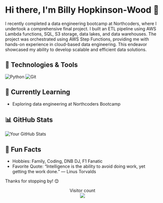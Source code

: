 # Hi there, I'm Billy Hopkinson-Wood 👋

I recently completed a data engineering bootcamp at Northcoders, where I undertook a comprehensive final project. I built an ETL pipeline using AWS Lambda functions, SQL, S3 storage, data lakes, and data warehouses. The project was orchestrated using AWS Step Functions, providing me with hands-on experience in cloud-based data engineering. This endeavor showcased my ability to develop scalable and efficient data solutions. 
## 🔧 Technologies & Tools

![Python](https://img.shields.io/badge/Python-3776AB?style=flat&logo=python&logoColor=white)
![Git](https://img.shields.io/badge/Git-F05032?style=flat&logo=git&logoColor=white)



## 🌱 Currently Learning

- Exploring data engineering at Northcoders Bootcamp

## 📊 GitHub Stats

![Your GitHub Stats](https://github-readme-stats.vercel.app/api?username=bhwood&show_icons=true&hide_border=true&count_private=true)

## 🎉 Fun Facts

- Hobbies: Family, Coding, DNB DJ, F1 Fanatic
- Favorite Quote: “Intelligence is the ability to avoid doing work, yet getting the work done.”
― Linus Torvalds

Thanks for stopping by! 😊
<p align="center"> 
  Visitor count<br>
  <img src="https://profile-counter.glitch.me/bhwood/count.svg" />
</p>
